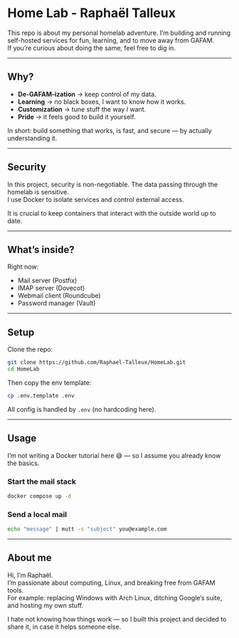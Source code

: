 # Home Lab - Raphaël Talleux

This repo is about my personal homelab adventure.
I’m building and running self-hosted services for fun, learning, and to move away from GAFAM.  
If you’re curious about doing the same, feel free to dig in.

---

## Why?

- **De-GAFAM-ization** → keep control of my data.  
- **Learning** → no black boxes, I want to know how it works.  
- **Customization** → tune stuff the way *I* want.  
- **Pride** → it feels good to build it yourself.  

In short: build something that works, is fast, and secure — by actually understanding it.

---

## Security

In this project, security is non-negotiable. The data passing through the homelab is sensitive.  
I use Docker to isolate services and control external access.  

It is crucial to keep containers that interact with the outside world up to date.  

---

## What’s inside?

Right now:  

- Mail server (Postfix)  
- IMAP server (Dovecot)  
- Webmail client (Roundcube)  
- Password manager (Vault)  

---

## Setup

Clone the repo:

```bash
git clone https://github.com/Raphael-Talleux/HomeLab.git
cd HomeLab
```

Then copy the env template:

```bash
cp .env.template .env
```

All config is handled by `.env` (no hardcoding here).

---

## Usage

I’m not writing a Docker tutorial here 😅 — so I assume you already know the basics.  

### Start the mail stack

```bash
docker compose up -d
```

### Send a local mail

```bash
echo "message" | mutt -s "subject" you@example.com
```

---

## About me

Hi, I’m Raphaël.  
I’m passionate about computing, Linux, and breaking free from GAFAM tools.  
For example: replacing Windows with Arch Linux, ditching Google’s suite, and hosting my own stuff.  

I hate not knowing how things work — so I built this project and decided to share it, in case it helps someone else.  



